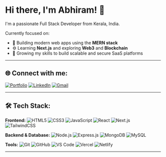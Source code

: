 # Hi there, I'm Abhiram! 👋

I'm a passionate Full Stack Developer from Kerala, India.

Currently focused on:
- 🚀 Building modern web apps using the **MERN stack**
- ⚙️ Learning **Next.js** and exploring **Web3** and **Blockchain**
- 🌱 Growing my skills to build scalable and secure SaaS platforms

---

## 🌐 Connect with me:
[![Portfolio](https://img.shields.io/badge/Portfolio-Website-1E90FF?style=for-the-badge&logo=internet-explorer&logoColor=white)](https://portfolio-three-phi-35.vercel.app/)
[![LinkedIn](https://img.shields.io/badge/LinkedIn-blue?style=for-the-badge&logo=linkedin)](https://www.linkedin.com/in/abhiram-k-rajan-2ba243244/)
[![Gmail](https://img.shields.io/badge/Gmail-D14836?style=for-the-badge&logo=gmail&logoColor=white)](mailto:abhirammain01@gmail.com)

---

## 🛠️ Tech Stack:

**Frontend:**
![HTML5](https://img.shields.io/badge/HTML5-E34F26?style=flat&logo=html5&logoColor=white)
![CSS3](https://img.shields.io/badge/CSS3-1572B6?style=flat&logo=css3&logoColor=white)
![JavaScript](https://img.shields.io/badge/JavaScript-F7DF1E?style=flat&logo=javascript&logoColor=black)
![React](https://img.shields.io/badge/React-20232A?style=flat&logo=react&logoColor=61DAFB)
![Next.js](https://img.shields.io/badge/Next.js-000000?style=flat&logo=next.js&logoColor=white)
![TailwindCSS](https://img.shields.io/badge/Tailwind_CSS-38B2AC?style=flat&logo=tailwind-css&logoColor=white)

**Backend & Database:**
![Node.js](https://img.shields.io/badge/Node.js-339933?style=flat&logo=nodedotjs&logoColor=white)
![Express.js](https://img.shields.io/badge/Express.js-000000?style=flat&logo=express&logoColor=white)
![MongoDB](https://img.shields.io/badge/MongoDB-4EA94B?style=flat&logo=mongodb&logoColor=white)
![MySQL](https://img.shields.io/badge/MySQL-00758F?style=flat&logo=mysql&logoColor=white)

**Tools:**
![Git](https://img.shields.io/badge/Git-F05032?style=flat&logo=git&logoColor=white)
![GitHub](https://img.shields.io/badge/GitHub-181717?style=flat&logo=github&logoColor=white)
![VS Code](https://img.shields.io/badge/VS_Code-007ACC?style=flat&logo=visual-studio-code&logoColor=white)
![Vercel](https://img.shields.io/badge/Vercel-000000?style=flat&logo=vercel&logoColor=white)
![Netlify](https://img.shields.io/badge/Netlify-00C7B7?style=flat&logo=netlify&logoColor=white)

---


